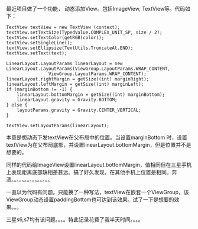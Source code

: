 ﻿最近项目做了一个功能， 动态添加View。包括ImageView, TextView等。代码如下：

```
TextView textView = new TextView (context);
textView.setTextSize(TypedValue.COMPLEX_UNIT_SP, size / 2);
textView.setTextColor(getRGB(color));
textView.setSingleLine();
textView.setEllipsize(TextUtils.TruncateAt.END);
textView.setText(text);

LinearLayout.LayoutParams linearLayout = new LinearLayout.LayoutParams(ViewGroup.LayoutParams.WRAP_CONTENT,
                ViewGroup.LayoutParams.WRAP_CONTENT);
linearLayout.rightMargin = getSize((int) marginRight);
linearLayout.leftMargin = getSize((int) marginLeft);
if (marginBottom != -1) {
    linearLayout.bottomMargin = getSize((int) marginBottom);
    linearLayout.gravity = Gravity.BOTTOM;
} else {
    layoutParams.gravity = Gravity.CENTER_VERTICAL;
}

textView.setLayoutParams(linearLayout);
```

本意是想动态下发textView在父布局中的位置。当设置marginBottom 时，设置textView为在父布局底部，并设置linearLayout.bottomMargin，但是位置并不是想要的。

同样的代码给ImageView设置linearLayout.bottomMargin，值相同但在三星手机上表现距离底部缺相差甚远。搞了好久发现，在其他手机上位置是相同。奔溃。。。。。。。。。。。。。。。

一直以为代码有问题。只能换了一种写法，textView在嵌套一个ViewGroup，该ViewGroup动态设置paddingBottom也可达到该效果。试了一下是想要的效果。。。


三星s6,s7均有该问题。。。。特此记录花费了我半天时间。。。。